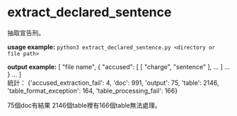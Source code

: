extract_declared_sentence
=========================
抽取宣告刑。

**usage example:** `python3 extract_declared_sentence.py <directory or file path>`

**output example:**
[
   "file name", 
   {
      "accused": [
         [
            "charge", 
            "sentence"
         ],
         ...
      ]
      ...
   }
   ...
]         
統計：
{'accused_extraction_fail': 4,
 'doc': 991,
 'output': 75,
 'table': 2146,
 'table_format_exception': 164,
 'table_processing_fail': 166}

75個doc有結果
2146個table裡有166個table無法處理。
